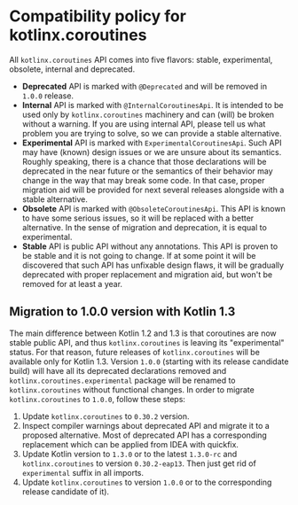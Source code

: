 # Compatibility policy for kotlinx.coroutines 

All `kotlinx.coroutines` API comes into five flavors: stable, experimental, obsolete, internal and deprecated.
 * **Deprecated** API is marked with `@Deprecated` and will be removed in `1.0.0` release.  
 * **Internal**  API is marked with `@InternalCoroutinesApi`. It is intended to be used only by `kotlinx.coroutines` machinery and can (will) be broken without a warning. If you are using internal API, please tell us what problem you are trying to solve, so we can provide a stable alternative.
 * **Experimental** API is marked with `ExperimentalCoroutinesApi`. Such API may have (known) design issues or we are unsure about its semantics. 
 Roughly speaking, there is a chance that those declarations will be deprecated in the near future or the semantics of their behavior may change in the way that may break some code. In that case, proper migration aid
 will be provided for next several releases alongside with a stable alternative.
 * **Obsolete** API is marked with `@ObsoleteCoroutinesApi`. This API is known to have some serious issues, so it will be replaced with a better alternative.
   In the sense of migration and deprecation, it is equal to experimental.
 * **Stable** API is public API without any annotations. This API is proven to be stable and it is not going to change. If at some point it will be discovered that such API has unfixable design flaws, 
 it will be gradually deprecated with proper replacement and migration aid, but won't be removed for at least a year.

## Migration to 1.0.0 version with Kotlin 1.3

The main difference between Kotlin 1.2 and 1.3 is that coroutines are now 
stable public API, and thus `kotlinx.coroutines` is leaving its "experimental" status. For that reason, future releases of `kotlinx.coroutines` will be available only for Kotlin 1.3.
Version `1.0.0` (starting with its release candidate build) will have all its deprecated declarations removed and `kotlinx.coroutines.experimental` package will be renamed to `kotlinx.coroutines` without functional changes.
In order to migrate `kotlinx.coroutines` to `1.0.0`, follow these steps:

1. Update `kotlinx.coroutines` to `0.30.2` version.
2. Inspect compiler warnings about deprecated API and migrate it to a proposed alternative. Most of deprecated API has a corresponding   replacement which can be applied from IDEA with quickfix.
3. Update Kotlin version to `1.3.0` or to the latest `1.3.0-rc` and `kotlinx.coroutines` to version `0.30.2-eap13`. Then just get rid of `experimental` suffix in all imports.
4. Update `kotlinx.coroutines` to version `1.0.0` or to the corresponding release candidate of it).
 